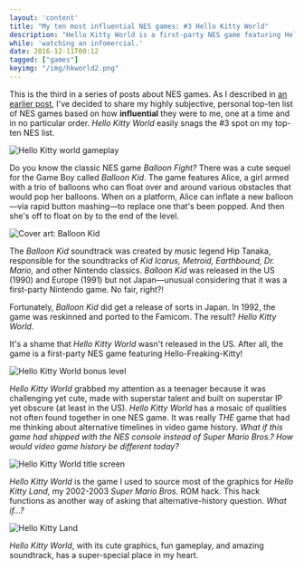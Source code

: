 ```yaml
---
layout: 'content'
title: "My ten most influential NES games: #3 Hello Kitty World"
description: "Hello Kitty World is a first-party NES game featuring Hello-Freaking-Kitty! "
while: 'watching an infomercial.'
date: 2016-12-11T00:12
tagged: ["games"]
keyimg: "/img/hkworld2.png"
---
```


This is the third in a series of posts about NES games. As I described in [an earlier post](/my-ten-most-influential-nes-games-4-pinball), I've decided to share my highly subjective, personal top-ten list of NES games based on how **influential** they were to me, one at a time and in no particular order. *Hello Kitty World* easily snags the #3 spot on my top-ten NES list. 

![Hello Kitty world gameplay](/img/hkworld2.png)

Do you know the classic NES game *Balloon Fight?* There was a cute sequel for the Game Boy called *Balloon Kid*. The game features Alice, a girl armed with a trio of balloons who can float over and around various obstacles that would pop her balloons. When on a platform, Alice can inflate a new balloon&mdash;via rapid button mashing&mdash;to replace one that's been popped. And then she's off to float on by to the end of the level.

![Cover art: Balloon Kid](/img/balloonkid.png)

The *Balloon Kid* soundtrack was created by music legend Hip Tanaka, responsible for the soundtracks of *Kid Icarus, Metroid, Earthbound, Dr. Mario,* and other Nintendo classics. *Balloon Kid* was released in the US (1990) and Europe (1991) but not Japan&mdash;unusual considering that it was a first-party Nintendo game. No fair, right?!

Fortunately, *Balloon Kid* did get a release of sorts in Japan. In 1992, the game was reskinned and ported to the Famicom. The result? *Hello Kitty World.*

It's a shame that *Hello Kitty World* wasn't released in the US. After all, the game is a first-party NES game featuring Hello-Freaking-Kitty! 

![Hello Kitty World bonus level](/img/hkworld.png)

*Hello Kitty World* grabbed my attention as a teenager because it was challenging yet cute, made with superstar talent and built on superstar IP yet obscure (at least in the US). *Hello Kitty World* has a mosaic of qualities not often found together in one NES game. It was really *THE* game that had me thinking about alternative timelines in video game history. *What if this game had shipped with the NES console instead of Super Mario Bros.? How would video game history be different today?*

![Hello Kitty World title screen](/img/hkworld3.png)

*Hello Kitty World* is the game I used to source most of the graphics for *Hello Kitty Land,* my 2002-2003 *Super Mario Bros.* ROM hack. This hack functions as another way of asking that alternative-history question. *What if...?*

![Hello Kitty Land](http://25.media.tumblr.com/tumblr_m6gqlsdjMZ1qbw5o0o1_500.gif)

*Hello Kitty World*, with its cute graphics, fun gameplay, and amazing soundtrack, has a super-special place in my heart. 